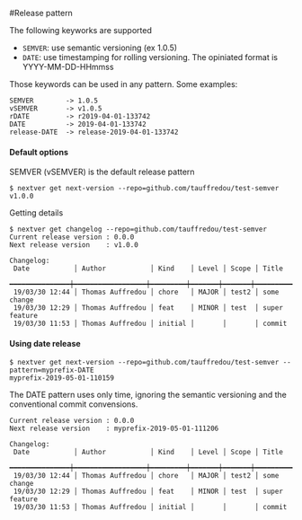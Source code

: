 #Release pattern

The following keyworks are supported
- `SEMVER`: use semantic versioning (ex 1.0.5)
- `DATE`: use timestamping for rolling versioning. The opiniated format is YYYY-MM-DD-HHmmss

Those keywords can be used in any pattern. Some examples:
```
SEMVER        -> 1.0.5
vSEMVER       -> v1.0.5
rDATE         -> r2019-04-01-133742
DATE          -> 2019-04-01-133742
release-DATE  -> release-2019-04-01-133742
``` 

#### Default options
SEMVER (vSEMVER) is the default release pattern
```
$ nextver get next-version --repo=github.com/tauffredou/test-semver
v1.0.0
```

Getting details

```
$ nextver get changelog --repo=github.com/tauffredou/test-semver 
Current release version : 0.0.0
Next release version    : v1.0.0

Changelog:
 Date           │ Author           │ Kind    │ Level │ Scope │ Title        
 ━━━━━━━━━━━━━━━┿━━━━━━━━━━━━━━━━━━┿━━━━━━━━━┿━━━━━━━┿━━━━━━━┿━━━━━━━━━━━━━━
 19/03/30 12:44 │ Thomas Auffredou │ chore   │ MAJOR │ test2 │ some change  
 19/03/30 12:29 │ Thomas Auffredou │ feat    │ MINOR │ test  │ super feature
 19/03/30 11:53 │ Thomas Auffredou │ initial │       │       │ commit       

```

#### Using date release
```
$ nextver get next-version --repo=github.com/tauffredou/test-semver --pattern=myprefix-DATE
myprefix-2019-05-01-110159
```

The DATE pattern uses only time, ignoring the semantic versioning and the conventional commit convensions.

```
Current release version : 0.0.0
Next release version    : myprefix-2019-05-01-111206

Changelog:
 Date           │ Author           │ Kind    │ Level │ Scope │ Title        
 ━━━━━━━━━━━━━━━┿━━━━━━━━━━━━━━━━━━┿━━━━━━━━━┿━━━━━━━┿━━━━━━━┿━━━━━━━━━━━━━━
 19/03/30 12:44 │ Thomas Auffredou │ chore   │ MAJOR │ test2 │ some change  
 19/03/30 12:29 │ Thomas Auffredou │ feat    │ MINOR │ test  │ super feature
 19/03/30 11:53 │ Thomas Auffredou │ initial │       │       │ commit  
```

